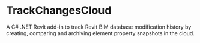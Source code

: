 # TrackChangesCloud

A C# .NET Revit add-in to track Revit BIM database modification history by creating, comparing and archiving element property snapshots in the cloud.